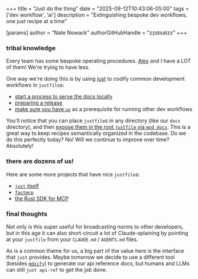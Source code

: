 +++
title = "Just do the thing"
date = "2025-09-12T10:43:06-05:00"
tags = ['dev workflow', 'ai']
description = "Extinguishing bespoke dev workflows, one just recipe at a time"

[params]
    author = "Nate Nowack"
    authorGitHubHandle = "zzstoatzz"
+++

### tribal knowledge

Every team has some bespoke operating procedures. [Alex](https://github.com/desertaxle) and I have a LOT of them! We're trying to have less.

One way we're doing this is by using [just](https://github.com/casey/just) to codify common development workflows in `justfile`s:
- [start a process to serve the docs locally](https://github.com/PrefectHQ/prefect/blob/main/docs/justfile#L2-L3)
- [preparing a release](https://github.com/PrefectHQ/prefect/blob/main/justfile#L98-L124)
- [make sure you have `uv`](https://github.com/PrefectHQ/prefect/blob/main/justfile#L4-L23) as a prerequisite for running other dev workflows


You'll notice that you can place `justfile`s in any directory (like our `docs` directory), and then [expose them in the root `justfile` via `mod docs`](https://github.com/PrefectHQ/prefect/blob/main/justfile#L1). This is a great way to keep recipes semantically organized in the codebase. Do we do this perfectly today? No! Will we continue to improve over time? Absolutely!



### there are dozens of us!
Here are some more projects that have nice `justfile`s:
- [`just` itself](https://github.com/casey/just/blob/master/justfile)
- [`fastmcp`](https://github.com/jlowin/fastmcp/blob/main/justfile)
- [the Rust SDK for MCP](https://github.com/modelcontextprotocol/rust-sdk/blob/main/justfile)



### final thoughts
Not only is this super useful for broadcasting norms to other developers, but in this age it can also short-circuit a lot of Claude-splaining by pointing at your `justfile` from your `CLAUDE.md` / `AGENTS.md` files.


As is a common theme for us, a big part of the value here is the interface that `just` provides. Maybe tomorrow we decide to use a different tool (besides [`mdxify`](https://github.com/zzstoatzz/mdxify)) to generate our api reference docs, but humans and LLMs can still `just api-ref` to get the job done.

